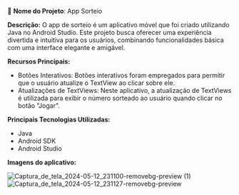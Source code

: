 📱 **Nome do Projeto**: App Sorteio

**Descrição:**
O app de sorteio é um aplicativo móvel que foi criado utilizando Java no Android Studio. Este projeto busca oferecer uma experiência divertida e intuitiva para os usuários, combinando funcionalidades básica com uma interface elegante e amigável.

**Recursos Principais:**
- Botões Interativos: Botões interativos foram empregados para permitir que o usuário atualize o TextView ao clicar sobre ele.
- Atualizações de TextViews: Neste aplicativo, a atualização de TextViews é utilizada para exibir o número sorteado ao usuário quando clicar no botão "Jogar".

**Principais Tecnologias Utilizadas:**
- Java
- Android SDK
- Android Studio

**Imagens do aplicativo:**

![Captura_de_tela_2024-05-12_231100-removebg-preview (1)](https://github.com/CelioSoares996/App-Sorteio/assets/106351374/6ff6f8d3-d6c0-49f6-ae00-7f0585fe8806) ![Captura_de_tela_2024-05-12_231127-removebg-preview](https://github.com/CelioSoares996/App-Sorteio/assets/106351374/50b1d2fa-1ead-4f28-8f15-0767a02fe64c)

